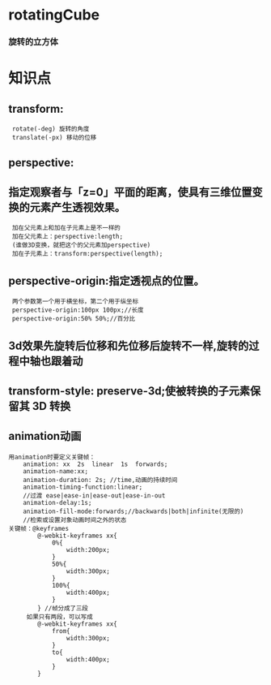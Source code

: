 # rotatingCube
### 旋转的立方体
# 知识点
## transform:
     rotate(-deg) 旋转的角度
     translate(-px) 移动的位移
## perspective:
## 指定观察者与「z=0」平面的距离，使具有三维位置变换的元素产生透视效果。
     加在父元素上和加在子元素上是不一样的
     加在父元素上：perspective:length;
     (谁做3D变换，就把这个的父元素加perspective)
     加在子元素上：transform:perspective(length);
## perspective-origin:指定透视点的位置。
     两个参数第一个用于横坐标，第二个用于纵坐标
     perspective-origin:100px 100px;//长度
     perspective-origin:50% 50%;//百分比
## 3d效果先旋转后位移和先位移后旋转不一样,旋转的过程中轴也跟着动
## transform-style: preserve-3d;使被转换的子元素保留其 3D 转换
## animation动画
    用animation时要定义关键帧：
    	animation: xx  2s  linear  1s  forwards;
    	animation-name:xx;
    	animation-duration: 2s; //time,动画的持续时间
    	animation-timing-function:linear;
    	//过渡 ease|ease-in|ease-out|ease-in-out
    	animation-delay:1s;
    	animation-fill-mode:forwards;//backwards|both|infinite(无限的)
    	//检索或设置对象动画时间之外的状态
    关键帧：@keyframes
    		@-webkit-keyframes xx{
    		    0%{
    		        width:200px;
    		    }
    		    50%{
    		        width:300px;
    		    }
    		    100%{
    		        width:400px;
    		    }
    		} //帧分成了三段
         如果只有两段，可以写成
    		@-webkit-keyframes xx{
    		    from{
    		        width:300px;
    		    }
    		    to{
    		        width:400px;
    		    }
    		}